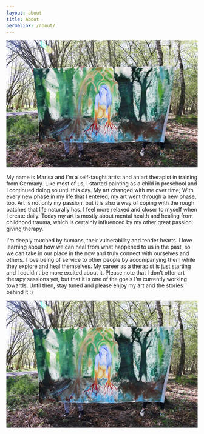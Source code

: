 ```yaml
---
layout: about
title: About
permalink: /about/
---
```

![alt text goes here](/assets/img/homepage.jpg "rollover text goes here")

My name is Marisa and I’m a self-taught artist and an art therapist in training from Germany. Like most of us, I started painting as a child in preschool and I continued doing so until this day. My art changed with me over time; With every new phase in my life that I entered, my art went through a new phase, too. Art is not only my passion, but it is also a way of coping with the rough patches that life naturally has. I feel more relaxed and closer to myself when I create daily. Today my art is mostly about mental health and healing from childhood trauma, which is certainly influenced by my other great passion: giving therapy.

I'm deeply touched by humans, their vulnerability and tender hearts. I love learning about how we can heal from what happened to us in the past, so we can take in our place in the now and truly connect with ourselves and others. I love being of service to other people by accompanying them while they explore and heal themselves. My career as a therapist is just starting and I couldn’t be more excited about it. Please note that I don’t offer art therapy sessions yet, but that it is one of the goals I’m currently working towards. Until then, stay tuned and please enjoy my art and the stories behind it :)

![alt text goes here](/assets/img/homepage.jpg "rollover text goes here")
